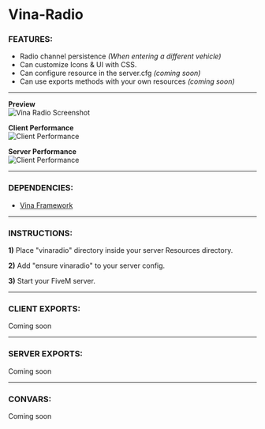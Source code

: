 # Vina-Radio
  
### FEATURES:
- Radio channel persistence *(When entering a different vehicle)*
- Can customize Icons & UI with CSS.
- Can configure resource in the server.cfg *(coming soon)*
- Can use exports methods with your own resources *(coming soon)*
  
---
  
**Preview**  
![Vina Radio Screenshot](https://i.imgur.com/a1VllTD.png)  
  
**Client Performance**  
![Client Performance](https://i.imgur.com/fJcxfoG.png)  
  
**Server Performance**  
![Client Performance](https://i.imgur.com/reqphqH.png)  
  
---
  
### DEPENDENCIES:
- [Vina Framework](https://github.com/VinaStar/Vina-Framework/releases)
  
---
   
### INSTRUCTIONS:
   
   **1)** Place "vinaradio" directory inside your server Resources directory.
   
   **2)** Add "ensure vinaradio" to your server config.
   
   **3)** Start your FiveM server.
   
---
  
### CLIENT EXPORTS:
Coming soon
  
---
  
### SERVER EXPORTS:
Coming soon  
  
---
  
### CONVARS:
Coming soon 

